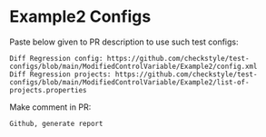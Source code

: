 # Example2 Configs
Paste below given to PR description to use such test configs:
```
Diff Regression config: https://github.com/checkstyle/test-configs/blob/main/ModifiedControlVariable/Example2/config.xml
Diff Regression projects: https://github.com/checkstyle/test-configs/blob/main/ModifiedControlVariable/Example2/list-of-projects.properties
```
Make comment in PR:
```
Github, generate report
```
